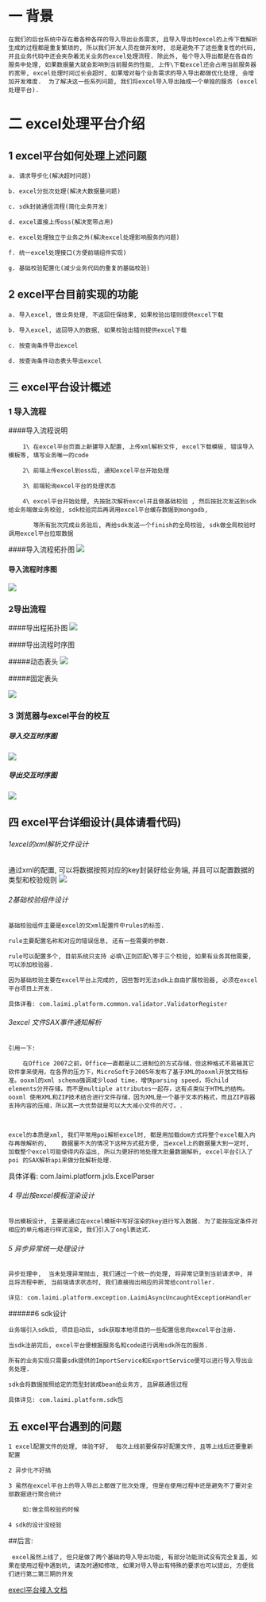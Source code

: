 # 一 背景

    在我们的后台系统中存在着各种各样的导入导出业务需求, 且导入导出时excel的上传下载解析生成的过程都是重复繁琐的, 所以我们开发人员在做开发时, 总是避免不了这些重复性的代码, 并且业务代码中还会夹杂着无关业务的excel处理流程. 除此外, 每个导入导出都是在各自的服务中处理, 如果数据量大就会影响到当前服务的性能, 上传\下载excel还会占用当前服务器的宽带, excel处理时间过长会超时, 如果增对每个业务需求的导入导出都做优化处理, 会增加开发难度.  为了解决这一些系列问题, 我们将excel导入导出抽成一个单独的服务 (excel处理平台).



# 二 excel处理平台介绍

## 1 excel平台如何处理上述问题

    a. 请求导步化(解决超时问题)

    b. excel分批次处理(解决大数据量问题)

    c. sdk封装通信流程(简化业务开发)

    d. excel直接上传oss(解决宽带占用)

    e. excel处理独立于业务之外(解决excel处理影响服务的问题)

    f. 统一excel处理接口(方便前端组件实现)

    g. 基础校验配置化(减少业务代码的重复的基础校验)



## 2 excel平台目前实现的功能

    a. 导入excel, 做业务处理, 不返回任保结果, 如果校验出错则提供excel下载

    b. 导入excel, 返回导入的数据, 如果校验出错则提供excel下载

    c. 按查询条件导出excel

    d. 按查询条件动态表头导出excel



## 三 excel平台设计概述

### 1 导入流程

####导入流程说明

        1\ 在excel平台页面上新建导入配置, 上传xml解析文件, excel下载模板, 错误导入模板等, 填写业务唯一的code

        2\ 前端上传excel到oss后, 通知excel平台开始处理

        3\ 前端轮询excel平台的处理状态

        4\ excel平台开始处理, 先按批次解析excel并且做基础校验 , 然后按批次发送到sdk给业务端做业务校验, sdk校验完后再调用excel平台缓存数据到mongodb,

           等所有批次完成业务验后, 再给sdk发送一个finish的全局校验, sdk做全局校验时调用excel平台拉取数据

####导入流程拓扑图
![](image/2019-01-16-18-40-08.png)
    
#### 导入流程时序图
   
![](image/2019-01-16-18-40-28.png)



### 2导出流程
####导出程拓扑图
![](image/2019-01-16-18-41-05.png)
      
####导出流程时序图

#####动态表头
![](image/2019-01-16-18-41-28.png)

 

#####固定表头

![](image/2019-01-16-18-41-37.png)
### 3 浏览器与excel平台的校互

##### 导入交互时序图
![](image/2019-01-16-18-41-48.png)

##### 导出交互时序图

![](image/2019-01-16-18-42-03.png)


## 四 excel平台详细设计(具体请看代码)

###### 1excel的xml解析文件设计
通过xml的配置, 可以将数据按照对应的key封装好给业务端, 并且可以配置数据的类型和校验规则
![](image/2019-01-16-18-42-27.png)
    



###### 2基础校验组件设计

    基础校验组件主要是excel的文xml配置件中rules的标签. 

    rule主要配置名称和对应的错误信息, 还有一些需要的参数.

    rule可以配置多个, 目前系统只支持 必填\正则匹配\等于三个校验, 如果有业务其他需要, 可以添加校验器.

    因为基础校验主要在excel平台上完成的, 因些暂时无法sdk上自由扩展校验器, 必须在excel平台项目上开发.

    具体详看: com.laimi.platform.common.validator.ValidatorRegister

        

###### 3excel 文件SAX事件通知解析

    引用一下: 

        在Office 2007之前，Office一直都是以二进制位的方式存储，但这种格式不易被其它软件拿来使用，在各界的压力下，MicroSoft于2005年发布了基于XML的ooxml开放文档标准。ooxml的xml schema强调减少load time，增快parsing speed，将child elements分开存储，而不是multiple attributes一起存，这有点类似于HTML的结构。ooxml 使用XML和ZIP技术结合进行文件存储，因为XML是一个基于文本的格式，而且ZIP容器支持内容的压缩，所以其一大优势就是可以大大减小文件的尺寸。.

    

    excel的本质是xml, 我们平常用poi解析excel时, 都是用加载dom方式将整个excel载入内存再做解析的,    数据量不大的情况下这种方式挺方便, 当excel上的数据量大到一定时, 加载整个excel可能使得内存溢出, 所以为更好的地处理大批量数据解析, excel平台引入了poi 的SAX解析api来做分批解析处理.

具体详看: com.laimi.platform.jxls.ExcelParser



###### 4 导出按excel模板渲染设计

    导出模板设计, 主要是通过在excel模板中写好渲染的key进行写入数据. 为了能按指定条件对相应的单元格进行样式渲染, 我们引入了ongl表达式.

    

###### 5 异步异常统一处理设计

    异步处理中,  当未处理异常抛出, 我们通过一个统一的处理, 将异常记录到当前请求中, 并且将流程中断, 当前端请求状态时, 我们直接抛出相应的异常给controller.

    详见: com.laimi.platform.exception.LaimiAsyncUncaughtExceptionHandler



######6 sdk设计

    业务端引入sdk后, 项目启动后, sdk获取本地项目的一些配置信息向excel平台注册. 

    当sdk注册完后, excel平台便根据服务名和code进行调用sdk所在的服务.

    所有的业务实现只需要sdk提供的ImportService和ExportService便可以进行导入导出业务处理.

    sdk会将数据按照给定的范型封装成bean给业务方, 且屏蔽通信过程

    具体详见: com.laimi.platform.sdk包





## 五 excel平台遇到的问题

    1 excel配置文件的处理, 体验不好,  每次上线前要保存好配置文件, 且等上线后还要重新配置

    2 异步化不好搞

    3 虽然在excel平台上的导入导出上都做了批次处理, 但是在使用过程中还是避免不了要对全部数据进行聚合统计

        如:做全局校验的时候

    4 sdk的设计没经验



##后言:

     excel虽然上线了, 但只是做了两个基础的导入导出功能, 有部分功能测试没有完全复盖, 如果在使用过程中遇到坑, 请及时通知修改, 如果对导入导出有特殊的要求也可以提出, 方便我们进行第二第三期的开发



[execl平台接入文档](http://24a03699.wiz03.com/share/s/0AE3qp3i9kO727pPzC2DcbNJ2JTWrr1uWk132BcCBB3UO3xq)

























 

